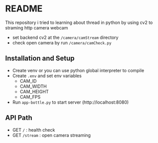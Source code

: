 # README
This repository i tried to learning about thread in python by using cv2 to straming http camera webcam
- set backend cv2 at the `/camera/camStream` directory
- check open camera by run  `/camera/camCheck.py`

## Installation and Setup 
- Create venv or you can use python global interpreter to compile 
- Create `.env` and set env variables 
    - CAM_ID
    - CAM_WIDTH
    - CAM_HEIGHT
    - CAM_FPS
- Run `app-bottle.py` to start server (http://localhost:8080)

## API Path
- GET `/` : health check 
- GET `/stream` : open camera streaming  